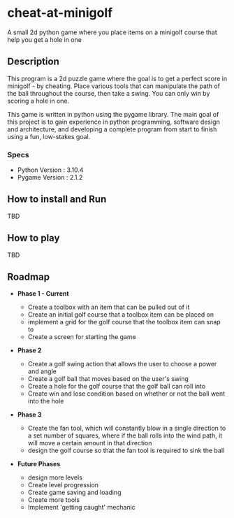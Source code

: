 # cheat-at-minigolf
A small 2d python game where you place items on a minigolf course that help you get a hole in one

## Description

This program is a 2d puzzle game where the goal is to get a perfect score in minigolf - by cheating. Place various tools that can manipulate the path of the ball throughout the course, then take a swing. You can only win by scoring a hole in one. 

This game is written in python using the pygame library. The main goal of this project is to gain experience in python programming, software design and architecture, and developing a complete program from start to finish using a fun, low-stakes goal. 

### Specs

* Python Version : 3.10.4
* Pygame Version : 2.1.2


## How to install and Run

TBD

## How to play

TBD

## Roadmap

* **Phase 1 - Current**
  * Create a toolbox with an item that can be pulled out of it
  * Create an initial golf course that a toolbox item can be placed on
  * implement a grid for the golf course that the toolbox item can snap to
  * Create a screen for starting the game
  
* **Phase 2**
  * Create a golf swing action that allows the user to choose a power and angle
  * Create a golf ball that moves based on the user's swing
  * Create a hole for the golf course that the golf ball can roll into
  * Create win and lose condition based on whether or not the ball went into the hole
  
* **Phase 3**
  * Create the fan tool, which will constantly blow in a single direction to a set number of squares, where if the ball rolls into the wind path, it will move a certain amount in that direction
  * design the golf course so that the fan tool is required to sink the ball
  
* **Future Phases** 
  * design more levels
  * Create level progression
  * Create game saving and loading
  * Create more tools
  * Implement 'getting caught' mechanic
